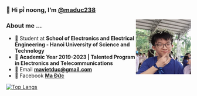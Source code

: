 ### 👋 Hi pī̀ noong, I’m [@maduc238](https://github.com/maduc238)

<img align="right" width="auto" height="150" src="maduc238.JPG">

### About me ...

- :school: Student at **School of Electronics and Electrical Engineering - Hanoi University of Science and Technology**
- :pencil: **Academic Year 2019-2023 | Talented Program in Electronics and Telecommunications**
- :e-mail: Email **mavietduc@gmail.com**
- :speech_balloon: Facebook **[Ma Đức](https://www.facebook.com/maduc238)**

[![Top Langs](https://github-readme-stats.vercel.app/api/top-langs/?username=maduc238&layout=compact&langs_count=10)](https://github.com/anuraghazra/github-readme-stats)

<!---
maduc238/maduc238 is a ✨ special ✨ repository because its `README.md` (this file) appears on your GitHub profile.
You can click the Preview link to take a look at your changes.
--->
